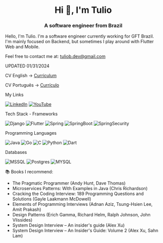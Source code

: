 <h1 align="center">Hi 👋, I'm Tulio</h1>
<h3 align="center">A software engineer from Brazil</h3>

Hello, I'm Tulio.
I'm a software engineer currently working for GFT Brazil. I'm mainly focused on Backend, but sometimes I play around with Flutter Web and Mobile. 

Feel free to contact me at: tuliob.dev@gmail.com

UPDATED 01/31/2024

CV English -> [Curriculum](https://drive.google.com/file/d/13ukzG83nwEyX3zVNBdEy3t0ji4ZyAIAc/view?usp=sharing) 

CV Português -> [Currículo](https://drive.google.com/file/d/1vT5qgmXItUU06RS_EOPn5Fdh-wyW8x8Y/view?usp=sharing)


  
My Links

[![LinkedIn](https://img.shields.io/badge/linkedin-%230077B5.svg?style=for-the-badge&logo=linkedin&logoColor=white)](https://www.linkedin.com/in/tulio-bitencourt-a10267209/)
[![YouTube](https://img.shields.io/badge/YouTube-%23FF0000.svg?style=for-the-badge&logo=YouTube&logoColor=white)](https://www.youtube.com/channel/UCPv4cZsh9EMjDHCYKJ5TyXw)

Tech Stack - Frameworks

![Django](https://img.shields.io/badge/django-%23092E20.svg?style=for-the-badge&logo=django&logoColor=white)
![Flutter](https://img.shields.io/badge/Flutter-%2302569B.svg?style=for-the-badge&logo=Flutter&logoColor=white)
![Spring](https://img.shields.io/badge/Spring-6DB33F.svg?style=for-the-badge&logo=Spring&logoColor=white)
![SpringBoot](https://img.shields.io/badge/Spring%20Boot-6DB33F.svg?style=for-the-badge&logo=Spring-Boot&logoColor=white)
![SpringSecurity](https://img.shields.io/badge/Spring%20Security-6DB33F.svg?style=for-the-badge&logo=Spring-Security&logoColor=white)


Programming Languages

![Java](https://img.shields.io/badge/java-%23ED8B00.svg?style=for-the-badge&logo=openjdk&logoColor=white)
![Go](https://img.shields.io/badge/go-%2300ADD8.svg?style=for-the-badge&logo=go&logoColor=white)
![C](https://img.shields.io/badge/c-%2300599C.svg?style=for-the-badge&logo=c&logoColor=white)
![Python](https://img.shields.io/badge/python-3670A0?style=for-the-badge&logo=python&logoColor=ffdd54)
![Dart](https://img.shields.io/badge/Dart-0175C2.svg?style=for-the-badge&logo=Dart&logoColor=white)

Databases

![MSSQL](https://img.shields.io/badge/Microsoft%20SQL%20Server-CC2927.svg?style=for-the-badge&logo=Microsoft-SQL-Server&logoColor=white)
![Postgres](https://img.shields.io/badge/postgres-%23316192.svg?style=for-the-badge&logo=postgresql&logoColor=white)
![MYSQL](https://img.shields.io/badge/MySQL-4479A1.svg?style=for-the-badge&logo=MySQL&logoColor=white)

📚 Books I recommend:
- The Pragmatic Programmer (Andy Hunt, Dave Thomas)
- Microservices Patterns: With Examples in Java (Chris Richardson)
- Cracking the Coding Interview: 189 Programming Questions and Solutions (Gayle Laakmann McDowell)
- Elements of Programming Interviews (Adnan Aziz, Tsung-Hsien Lee, Amit Prakash)
- Design Patterns (Erich Gamma, Richard Helm, Ralph Johnson, John Vlissides)
- System Design Interview – An insider's guide (Alex Xu)
- System Design Interview – An Insider's Guide: Volume 2 (Alex Xu, Sahn Lam)

